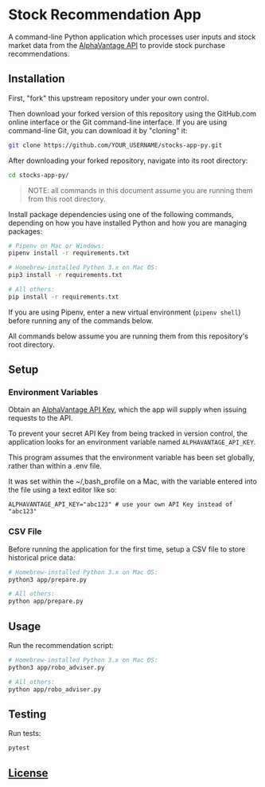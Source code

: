 # Stock Recommendation App

A command-line Python application which processes user inputs and stock market data from the [AlphaVantage API](https://www.alphavantage.co) to provide stock purchase recommendations.

## Installation

First, "fork" this upstream repository under your own control.

Then download your forked version of this repository using the GitHub.com online interface or the Git command-line interface. If you are using command-line Git, you can download it by "cloning" it:

```sh
git clone https://github.com/YOUR_USERNAME/stocks-app-py.git
```

After downloading your forked repository, navigate into its root directory:

```sh
cd stocks-app-py/
```

> NOTE: all commands in this document assume you are running them from this root directory.

Install package dependencies using one of the following commands, depending on how you have installed Python and how you are managing packages:

```sh
# Pipenv on Mac or Windows:
pipenv install -r requirements.txt

# Homebrew-installed Python 3.x on Mac OS:
pip3 install -r requirements.txt

# All others:
pip install -r requirements.txt
```

If you are using Pipenv, enter a new virtual environment (`pipenv shell`) before running any of the commands below.

All commands below assume you are running them from this repository's root directory.

## Setup

### Environment Variables

Obtain an [AlphaVantage API Key](https://www.alphavantage.co/support/#api-key), which the app will supply when issuing requests to the API.

To prevent your secret API Key from being tracked in version control, the application looks for an environment variable named `ALPHAVANTAGE_API_KEY`.

  This program assumes that the environment variable has been set globally, rather than within a .env file.

  It was set within the ~/,bash_profile on a Mac, with the variable entered into the file using a text editor like so:

    ALPHAVANTAGE_API_KEY="abc123" # use your own API Key instead of "abc123"

### CSV File

Before running the application for the first time, setup a CSV file to store historical price data:

```sh
# Homebrew-installed Python 3.x on Mac OS:
python3 app/prepare.py

# All others:
python app/prepare.py
```

## Usage

Run the recommendation script:

```sh
# Homebrew-installed Python 3.x on Mac OS:
python3 app/robo_adviser.py

# All others:
python app/robo_adviser.py
```

## Testing

Run tests:

```sh
pytest
```

## [License](LICENSE.md)
